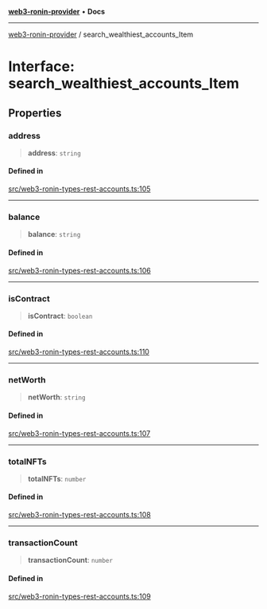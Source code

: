 [**web3-ronin-provider**](../README.md) • **Docs**

***

[web3-ronin-provider](../globals.md) / search\_wealthiest\_accounts\_Item

# Interface: search\_wealthiest\_accounts\_Item

## Properties

### address

> **address**: `string`

#### Defined in

[src/web3-ronin-types-rest-accounts.ts:105](https://github.com/chuacw/web3-ronin-provider/blob/5334d3e4a39d6911ce4028a880b09b3429564837/src/web3-ronin-types-rest-accounts.ts#L105)

***

### balance

> **balance**: `string`

#### Defined in

[src/web3-ronin-types-rest-accounts.ts:106](https://github.com/chuacw/web3-ronin-provider/blob/5334d3e4a39d6911ce4028a880b09b3429564837/src/web3-ronin-types-rest-accounts.ts#L106)

***

### isContract

> **isContract**: `boolean`

#### Defined in

[src/web3-ronin-types-rest-accounts.ts:110](https://github.com/chuacw/web3-ronin-provider/blob/5334d3e4a39d6911ce4028a880b09b3429564837/src/web3-ronin-types-rest-accounts.ts#L110)

***

### netWorth

> **netWorth**: `string`

#### Defined in

[src/web3-ronin-types-rest-accounts.ts:107](https://github.com/chuacw/web3-ronin-provider/blob/5334d3e4a39d6911ce4028a880b09b3429564837/src/web3-ronin-types-rest-accounts.ts#L107)

***

### totalNFTs

> **totalNFTs**: `number`

#### Defined in

[src/web3-ronin-types-rest-accounts.ts:108](https://github.com/chuacw/web3-ronin-provider/blob/5334d3e4a39d6911ce4028a880b09b3429564837/src/web3-ronin-types-rest-accounts.ts#L108)

***

### transactionCount

> **transactionCount**: `number`

#### Defined in

[src/web3-ronin-types-rest-accounts.ts:109](https://github.com/chuacw/web3-ronin-provider/blob/5334d3e4a39d6911ce4028a880b09b3429564837/src/web3-ronin-types-rest-accounts.ts#L109)

